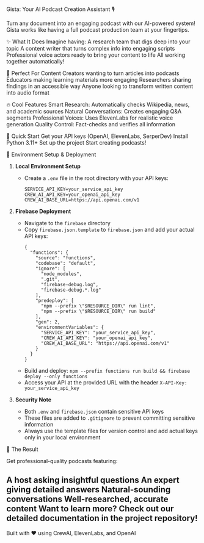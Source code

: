 Gista: Your AI Podcast Creation Assistant 🎙️

Turn any document into an engaging podcast with our AI-powered system! Gista works like having a full podcast production team at your fingertips.

✨ What It Does
Imagine having:
A research team that digs deep into your topic
A content writer that turns complex info into engaging scripts
Professional voice actors ready to bring your content to life
All working together automatically!

🎯 Perfect For
Content Creators wanting to turn articles into podcasts
Educators making learning materials more engaging
Researchers sharing findings in an accessible way
Anyone looking to transform written content into audio format

🔥 Cool Features
Smart Research: Automatically checks Wikipedia, news, and academic sources
Natural Conversations: Creates engaging Q&A segments
Professional Voices: Uses ElevenLabs for realistic voice generation
Quality Control: Fact-checks and verifies all information

🚀 Quick Start
Get your API keys (OpenAI, ElevenLabs, SerperDev)
Install Python 3.11+
Set up the project
Start creating podcasts!

🔧 Environment Setup & Deployment
1. **Local Environment Setup**
   - Create a `.env` file in the root directory with your API keys:
     ```
     SERVICE_API_KEY=your_service_api_key
     CREW_AI_API_KEY=your_openai_api_key
     CREW_AI_BASE_URL=https://api.openai.com/v1
     ```

2. **Firebase Deployment**
   - Navigate to the `firebase` directory
   - Copy `firebase.json.template` to `firebase.json` and add your actual API keys:
     ```
     {
       "functions": {
         "source": "functions",
         "codebase": "default",
         "ignore": [
           "node_modules",
           ".git",
           "firebase-debug.log",
           "firebase-debug.*.log"
         ],
         "predeploy": [
           "npm --prefix \"$RESOURCE_DIR\" run lint",
           "npm --prefix \"$RESOURCE_DIR\" run build"
         ],
         "gen": 2,
         "environmentVariables": {
           "SERVICE_API_KEY": "your_service_api_key",
           "CREW_AI_API_KEY": "your_openai_api_key",
           "CREW_AI_BASE_URL": "https://api.openai.com/v1"
         }
       }
     }
     ```
   - Build and deploy: `npm --prefix functions run build && firebase deploy --only functions`
   - Access your API at the provided URL with the header `X-API-Key: your_service_api_key`

3. **Security Note**
   - Both `.env` and `firebase.json` contain sensitive API keys
   - These files are added to `.gitignore` to prevent committing sensitive information
   - Always use the template files for version control and add actual keys only in your local environment

🎉 The Result

Get professional-quality podcasts featuring:

A host asking insightful questions
An expert giving detailed answers
Natural-sounding conversations
Well-researched, accurate content
Want to learn more? Check out our detailed documentation in the project repository!
---
Built with ❤️ using CrewAI, ElevenLabs, and OpenAI
